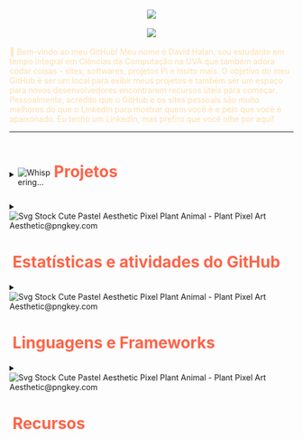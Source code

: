 <br>

<p align="center">
    <a href="https://github.com/DavidHalan"><img src="https://readme-typing-svg.demolab.com?font=Fira+Code&pause=1000&color=FF6347&center=true&size=50&vCenter=true&repeat=false&width=435&lines=David+Halan"/></a>
</p>
<p align="center">
    <a href="https://github.com/DavidHalan"><img src="https://readme-typing-svg.demolab.com?font=Fira+Code&pause=1000&color=FFDEAD&center=true&vCenter=true&width=435&lines=print('Hello World');Desenvolvedor Full-Stack;Desenvolvedor Python;while(semSucesso){TenteNovamente()};Repeat(Comer-Dormir-Codar)"/></a>
</p>

<p style="color: #FFDEAD">
👋 Bem-vindo ao meu GitHub! Meu nome é David Halan, sou estudante em tempo integral em Ciências da Computação na UVA que também adora codar coisas - sites, softwares, projetos Pi e muito mais. O objetivo do meu GitHub é ser um local para exibir meus projetos e também ser um espaço para novos desenvolvedores encontrarem recursos úteis para começar. Pessoalmente, acredito que o GitHub e os sites pessoais são muito melhores do que o LinkedIn para mostrar quem você é e pelo que você é apaixonado. Eu tenho um LinkedIn, mas prefiro que você olhe por aqui!
</p>

<hr>

<details closed display="flex" align-items="center" color="#FFDEAD">
    <summary >
        <img alt="Whispering..." src="https://media4.giphy.com/media/wIkGlPFEjzy8qykkUJ/giphy.gif?cid=ecf05e47pgs986yvharf6gkk3cp2omjjnu59vi1mswlm4p33&rid=giphy.gif&ct=s" width="60" height="60" style="display: inline-block; vertical-align:-1em">
        <h1 style="display: inline-block; color: #FF6347; border-bottom: none" >Projetos</h1>
    </summary>
    <div>
        <ul>
            <li>EM BREVE!</li>
            <li><a href="https://github.com/DavidHalan?tab=repositories" target="_blank" rel="noopener noreferrer" style="color: #FFD700;">Todos os Repositórios</a></li>
        </ul>
    </div>
</details>

<details closed display="flex" align-items="center" color="#FFDEAD">
    <summary>
        <img src="https://media3.giphy.com/media/1hCn9kUdtA65wDSvXI/giphy.gif?cid=6c09b95277f10de8cba9902fa4930da65ee58a426cce53bb&rid=giphy.gif&ct=s" alt="Svg Stock Cute Pastel Aesthetic Pixel Plant Animal - Plant Pixel Art Aesthetic@pngkey.com" width=60 style="vertical-align: -0.79em">
        <h1 style="display: inline-block; color: #FF6347; border-bottom: none; padding-left: 0.2em" >Estatísticas e atividades do GitHub </h1>
    </summary>
    <p style="color: #FFDEAD">Confira minhas habilidade no GitHub! Esperançosamente, quando você estiver lendo isso, as atividades abaixo estejam com mais números, mas nunca se sabe... a universidade às vezes está com tudo! Estou começando a codar, mas espero fazer upload de muitos recursos, projetos e outras coisas. </p>
    <br>
    <p align="center">
        <img src="https://github-readme-stats.vercel.app/api?username=DavidHalan&show_icons=true&theme=dark&include_all_commits=true"/>
    </p>
</details>

<details closed display="flex" align-items="center" color="#FFDEAD">
    <summary>
        <img src="https://media0.giphy.com/media/t6Kf2qs5fgWiAlOig5/giphy.gif?cid=6c09b952lyqbbxplpsn9zdg4u2k1hw0nr1v57em0q6bye0x0&rid=giphy.gif&ct=s" alt="Svg Stock Cute Pastel Aesthetic Pixel Plant Animal - Plant Pixel Art Aesthetic@pngkey.com" width=60 style="vertical-align: -0.79em">
        <h1 style="display: inline-block; color: #FF6347; border-bottom: none; padding-left: 0.2em"> Linguagens e Frameworks </h1>
    </summary>
        <p align="center"> <a href="https://www.w3schools.com/html/" target="_blank" rel="noreferrer"> <img src="https://cdn.jsdelivr.net/gh/devicons/devicon/icons/html5/html5-original.svg" alt="html5" width="40" height="40"/> </a>
        <a href="https://www.w3schools.com/css/" target="_blank" rel="noreferrer"> <img src="https://cdn.jsdelivr.net/gh/devicons/devicon/icons/css3/css3-original.svg" alt="css3" width="40" height="40"/> </a> 
        <a href="https://developer.mozilla.org/pt-BR/docs/Web/JavaScript" target="_blank" rel="noreferrer"> <img src="https://cdn.jsdelivr.net/gh/devicons/devicon/icons/javascript/javascript-original.svg" alt="javascript" width="40" height="40"/> </a> 
        <a href="https://www.python.org" target="_blank" rel="noreferrer"> <img src="https://raw.githubusercontent.com/devicons/devicon/master/icons/python/python-original.svg" alt="python" width="40" height="40"/> </a>
        <a href="https://devdocs.io/c/" target="_blank" rel="noreferrer"> <img src="https://cdn.jsdelivr.net/gh/devicons/devicon/icons/c/c-original.svg" alt="c" width="40" height="40"/> </a> <a href="https://www.tensorflow.org" target="_blank" rel="noreferrer"> </a> </p>

</details>

<details closed display="flex" align-items="center" color="#FFDEAD">
    <summary>
        <img src="https://media2.giphy.com/media/40a8jFMt0sc73UtpaH/200w.gif?cid=82a1493brpxy3v7hnpn842jcy799r3y76v3kfz9i92q7pgpb&rid=200w.gif&ct=s" alt="Svg Stock Cute Pastel Aesthetic Pixel Plant Animal - Plant Pixel Art Aesthetic@pngkey.com" width=60 style="vertical-align: -0.79em">
        <h1 style="display: inline-block; color: #FF6347; border-bottom: none; padding-left: 0.2em"> Recursos </h1>
    </summary>
    <div>
            <img src="https://media1.giphy.com/avatars/palomalightwood/dtPcbxgNtW0y.gif" alt="Yoda" style="display: inline-block; color: #FF6347; border-bottom: none; padding-left: 0.2em" width=60; height=60> 
            <p style="color: #FFDEAD; display: inline-block; vertical-align: 1.7em" > "Passe adiante o que aprendeu" - Yoda </p>
    </div>
    <div>
    <p style="color: #FFDEAD">
    Em uma tentativa de "retribuir", logo abaixo está uma lista(não extensa e não ordenada) de todos(eu acho) os recursos que utilizei para adquirir os conhecimentos que tenho hoje, quase todos gratuitos. Isso inclui sites, aplicativos da web, aplicativos, criadores e muito mais.
    </p>
    </div>
    <ul>
        <li><h2 style="color: #FFDEAD">Criadores do YouTube</h2>
        <ul>
            <li style="display:inline"><a href="https://www.youtube.com/@OtavioMiranda" style="color: #FFD700"target="_blank" rel="noopener noreferrer">Otávio Miranda</a></li>
            <li style="display:inline"><a href="https://www.youtube.com/@CursoemVideo" style="color: #FFD700"target="_blank" rel="noopener noreferrer">Gustavo Guanabara</a></li>
            <li style="display:inline"><a href="https://www.youtube.com/@DevAprender" style="color: #FFD700"target="_blank" rel="noopener noreferrer">Dev Aprender</a></li>
            <li style="display:inline"><a href="https://www.youtube.com/@DevSuperior" style="color: #FFD700"target="_blank" rel="noopener noreferrer">Nelio Alves</a></li>
        </ul>
        </li> 
        <li><h2 style="color: #FFDEAD">Sites úteis/Tools</h2>
        <ul>
            <li style="display:inline"><a href="https://openai.com/blog/chatgpt/"style="color: #FFD700"target="_blank" rel="noopener noreferrer">ChatGPT</a></li>
            <li style="display:inline"><a href="https://stackoverflow.com/"style="color: #FFD700"target="_blank" rel="noopener noreferrer">Stack Overflow</a></li>
            <li style="display:inline"><a href="https://midjourney.com/home/?callbackUrl=%2Fapp%2F"style="color: #FFD700"target="_blank" rel="noopener noreferrer">MidJourney</a></li>
            <li style="display:inline"><a href="https://www.freecodecamp.org/"style="color: #FFD700"target="_blank" rel="noopener noreferrer">FreeCodeCamp</a></li>
            <li style="display:inline"><a href="https://github.com/markodenic/web-development-resources"style="color: #FFD700"target="_blank" rel="noopener noreferrer">GitHub Repo of WebDev Resources</a></li>
            <li style="display:inline"><a href="https://www.codecademy.com/"style="color: #FFD700"target="_blank" rel="noopener noreferrer">Codeacademy</a></li>
            <li style="display:inline"><a href="https://github.com/"style="color: #FFD700"target="_blank" rel="noopener noreferrer">Git/Github</a></li>
            <li style="display:inline"><a href="https://www.svgrepo.com/"style="color: #FFD700"target="_blank" rel="noopener noreferrer">SVGRepo</a></li>
        <li><h2 style="color: #FFDEAD">Meu fluxo de trabalho</h2>
        <ul>
            <li style="display:inline"><a href="https://www.notion.so/"style="color: #FFD700"target="_blank" rel="noopener noreferrer">Notion</a></li>
            <li style="display:inline"><a href="https://code.visualstudio.com/"style="color: #FFD700"target="_blank" rel="noopener noreferrer">VSCode</a></li>
            <li style="display:inline"><a href="https://replit.com/"style="color: #FFD700"target="_blank" rel="noopener noreferrer">Replit</a></li>
            <li style="display:inline"><a href="https://www.sublimetext.com/"style="color: #FFD700"target="_blank" rel="noopener noreferrer">Sublime Text</a></li>
            <li style="display:inline"><a href="https://discord.com/"style="color: #FFD700"target="_blank" rel="noopener noreferrer">Discord</a></li>
            <li style="display:inline"><a href="https://open.spotify.com/"style="color: #FFD700"target="_blank" rel="noopener noreferrer">Spotify</a></li>
        </ul>
        <li><h2 style="color: #FFDEAD">Recursos para o meu README</h2>
        <ul>
            <li style="display:inline"><a href="https://gprm.itsvg.in/"style="color: #FFD700"target="_blank" rel="noopener noreferrer">GitHub README Profile</a></li>
            <li style="display:inline"><a href="https://github.com/anuraghazra/github-readme-stats"style="color: #FFD700"target="_blank" rel="noopener noreferrer">GitHub README Status</a></li>
            <li style="display:inline"><a href="https://github.com/DenverCoder1/readme-typing-svg"style="color: #FFD700"target="_blank" rel="noopener noreferrer">Animação "Digitando"</a></li>
            <li style="display:inline"><a href="https://github.com/durgeshsamariya/awesome-github-profile-readme-templates"style="color: #FFD700"target="_blank" rel="noopener noreferrer">Coleção de ótimos README!</a></li>
            <li style="display:inline"><a href="https://giphy.com" style="color: #FFD700"target="_blank" rel="noopener noreferrer">Gifs!</a></li>
            <li style="display:inline"><a href="https://gist.github.com/rxaviers/7360908" style="color: #FFD700"target="_blank" rel="noopener noreferrer">Emojis para MD/Copiar e Colar</a></li>
    </ul>

</details>
